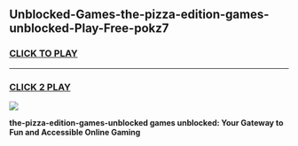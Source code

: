 
## Unblocked-Games-the-pizza-edition-games-unblocked-Play-Free-pokz7
<h3>
<a href="https://premium76.site?title=the-pizza-edition-games-unblocked&ref=23A">CLICK TO PLAY</a></h3>
<hr>

<h3>
<a href="https://premium76.site?title=the-pizza-edition-games-unblocked&ref=23A">CLICK 2 PLAY</a>
  
</h3>

<a href="https://premium76.site?title=the-pizza-edition-games-unblocked&ref=23A"><img src="https://clearcache.store/games.png"></a>


**the-pizza-edition-games-unblocked games unblocked: Your Gateway to Fun and Accessible Online Gaming**
